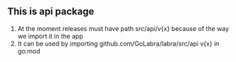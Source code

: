 
## This is api package
1. At the moment releases must have path src/api/v{x} because of the way we import it in the app
2. It can be used by importing 	github.com/GoLabra/labra/src/api v{x} in go.mod